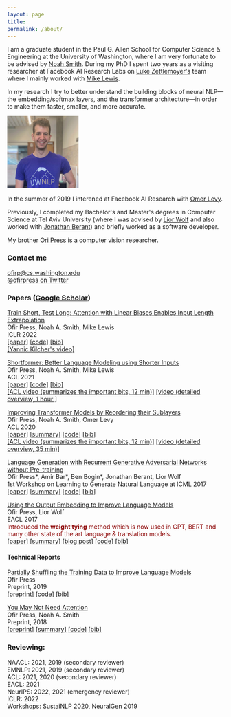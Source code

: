 ```yaml
---
layout: page
title: 
permalink: /about/
---
```


I am a graduate student in the Paul G. Allen School for Computer Science & Engineering at the University of Washington, where I am very fortunate to be advised by [Noah Smith](https://homes.cs.washington.edu/~nasmith/). 
During my PhD I spent two years as a visiting researcher at Facebook AI Research Labs on [Luke Zettlemoyer's](https://www.cs.washington.edu/people/faculty/lsz) team where I mainly worked with [Mike Lewis](https://ai.facebook.com/people/mike-lewis/).

In my research I try to better understand the building blocks of neural NLP—the embedding/softmax layers, and the transformer architecture—in order to make them faster, smaller, and more accurate. 

<div class="imgcap">
<img src="/images/me.jpeg" style="width: 33%; height: 33%">
</div>

In the summer of 2019 I interened at Facebook AI Research with [Omer Levy](https://levyomer.wordpress.com/). 

Previously, I completed my Bachelor's and Master's degrees in Computer Science at Tel Aviv University (where I was advised by [Lior Wolf](http://www.cs.tau.ac.il/~wolf/) and also worked with [Jonathan Berant](http://www.cs.tau.ac.il/~joberant/)) and briefly worked as a software developer. 

My brother [Ori Press](https://oripress.com/) is a computer vision researcher. 

### Contact me

[ofirp@cs.washington.edu](mailto:ofirp@cs.washington.edu)
<br>
[@ofirpress on Twitter](https://twitter.com/OfirPress)

### Papers ([Google Scholar](https://scholar.google.com/citations?user=LeHa8psAAAAJ))

[Train Short, Test Long: Attention with Linear Biases Enables Input Length Extrapolation](https://openreview.net/forum?id=R8sQPpGCv0) <br>
Ofir Press, Noah A. Smith, Mike Lewis <br>
ICLR 2022 <br>
[[paper]](https://openreview.net/pdf?id=R8sQPpGCv0) [[code]](https://github.com/ofirpress/attention_with_linear_biases) [[bib]](https://github.com/ofirpress/attention_with_linear_biases#citation) <br>
[[Yannic Kilcher's video]](https://www.youtube.com/watch?v=-Kgxv64aG3o) <br>

[Shortformer: Better Language Modeling using Shorter Inputs](https://aclanthology.org/2021.acl-long.427/) <br>
Ofir Press, Noah A. Smith, Mike Lewis <br>
ACL 2021 <br>
[[paper]](https://aclanthology.org/2021.acl-long.427.pdf) [[code]](https://github.com/ofirpress/shortformer) [[bib]](https://aclanthology.org/2021.acl-long.427.bib) <br> 
[[ACL video (summarizes the important bits, 12 min)]](https://screencast-o-matic.com/watch/cr1ZexV1tlA) 
[[video (detailed overview, 1 hour ]](https://www.youtube.com/watch?v=j9gl4txW4xo)<br>

[Improving Transformer Models by Reordering their Sublayers](https://www.aclweb.org/anthology/2020.acl-main.270/) <br>
Ofir Press, Noah A. Smith, Omer Levy <br>
ACL 2020 <br>
[[paper]](https://www.aclweb.org/anthology/2020.acl-main.270.pdf) [[summary]](https://ofir.io/Improving-Transformer-Models-by-Reordering-their-Sublayers/) [[code]](https://github.com/ofirpress/sandwich_transformer)  [[bib]](https://www.aclweb.org/anthology/2020.acl-main.270.bib) <br>
[[ACL video (summarizes the important bits, 12 min)]](https://slideslive.com/38928925/improving-transformer-models-by-reordering-their-sublayers) [[video (detailed overview, 35 min)]](https://www.youtube.com/watch?v=rFuuGEj3AhU)  <br>

[Language Generation with Recurrent Generative Adversarial Networks without Pre-training](https://arxiv.org/abs/1706.01399)  <br>
Ofir Press\*, Amir Bar\*, Ben Bogin\*, Jonathan Berant, Lior Wolf  <br>
1st Workshop on Learning to Generate Natural Language at ICML 2017 <br>
[[paper]](https://arxiv.org/abs/1706.01399) [[summary]](https://www.shortscience.org/paper?bibtexKey=journals/corr/PressBBBW17&a=ofirpress) [[code]](https://github.com/amirbar/rnn.wgan)  [[bib]](https://github.com/amirbar/rnn.wgan#reference) <br> 


[Using the Output Embedding to Improve Language Models](https://www.aclweb.org/anthology/E17-2025) <br>
Ofir Press, Lior Wolf <br>
EACL 2017 <br>
<span style="color:DarkRed">Introduced the **weight tying** method which is now used in GPT, BERT and many other state of the art language & translation models.</span> <br>
[[paper]](https://www.aclweb.org/anthology/E17-2025.pdf) [[summary]](https://www.shortscience.org/paper?bibtexKey=10.18653/v1/e17-2025&a=ofirpress) [[blog post]](https://ofir.io/Neural-Language-Modeling-From-Scratch/#weight-tying)  [[code]](https://github.com/ofirpress/UsingTheOutputEmbedding)  [[bib]](https://www.aclweb.org/anthology/E17-2025.bib) <br> 


#### Technical Reports
[Partially Shuffling the Training Data to Improve Language Models](https://arxiv.org/abs/1903.04167) <br>
Ofir Press <br>
Preprint, 2019 <br>
[[preprint]](https://arxiv.org/abs/1903.04167) [[code]](https://github.com/ofirpress/PartialShuffle) [[bib]](https://github.com/ofirpress/PartialShuffle#reference) <br>

[You May Not Need Attention](https://arxiv.org/abs/1810.13409)  <br>
Ofir Press, Noah A. Smith  <br>
Preprint, 2018 <br>
[[preprint]](https://arxiv.org/abs/1810.13409) [[summary]](https://www.shortscience.org/paper?bibtexKey=journals/corr/1810.13409&a=ofirpress)  [[code]](https://github.com/ofirpress/YouMayNotNeedAttention)  [[bib]](https://github.com/ofirpress/YouMayNotNeedAttention#reference)  <br> 

### Reviewing: 
NAACL: 2021, 2019 (secondary reviewer) <br>
EMNLP: 2021, 2019 (secondary reviewer) <br>
ACL: 2021, 2020 (secondary reviewer) <br>
EACL: 2021 <br>
NeurIPS: 2022, 2021 (emergency reviewer) <br>
ICLR: 2022 <br>
Workshops: SustaiNLP 2020, NeuralGen 2019 <br>

<!--
### ofir.io
As of January 2021, this site has been accessed by more than 60,000 people from 169 countries.
-->


